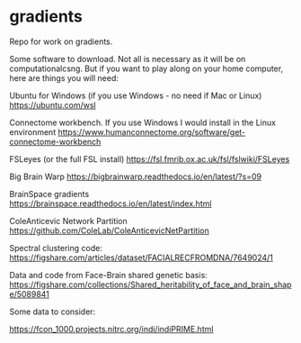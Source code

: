 # gradients

Repo for work on gradients.

Some software to download. Not all is necessary as it will be on computationalcsng. But if you want to play along on your home computer, here are things you will need:

Ubuntu for Windows (if you use Windows - no need if Mac or Linux)
https://ubuntu.com/wsl

Connectome workbench. If you use Windows I would install in the Linux environment
https://www.humanconnectome.org/software/get-connectome-workbench

FSLeyes (or the full FSL install)
https://fsl.fmrib.ox.ac.uk/fsl/fslwiki/FSLeyes

Big Brain Warp
https://bigbrainwarp.readthedocs.io/en/latest/?s=09

BrainSpace gradients
https://brainspace.readthedocs.io/en/latest/index.html

ColeAnticevic Network Partition
https://github.com/ColeLab/ColeAnticevicNetPartition

Spectral clustering code:
https://figshare.com/articles/dataset/FACIALRECFROMDNA/7649024/1

Data and code from Face-Brain shared genetic basis:
https://figshare.com/collections/Shared_heritability_of_face_and_brain_shape/5089841

Some data to consider:

https://fcon_1000.projects.nitrc.org/indi/indiPRIME.html

